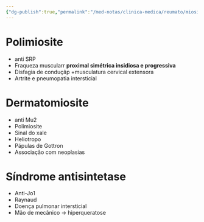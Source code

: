 ```yaml
---
{"dg-publish":true,"permalink":"/med-notas/clinica-medica/reumato/miosites/"}
---
```


# Polimiosite
- anti SRP
- Fraqueza muscularr **proximal simétrica insidiosa e progressiva**
- Disfagia de conduçãp +musculatura cervical extensora
- Artrite e pneumopatia intersticial

# Dermatomiosite
- anti Mu2
- Polimiosite
- Sinal do xale
- Heliotropo
- Pápulas de Gottron
- Associação com neoplasias

# Síndrome antisintetase
- Anti-Jo1
- Raynaud
- Doença pulmonar intersticial
- Mão de mecânico -> hiperqueratose
